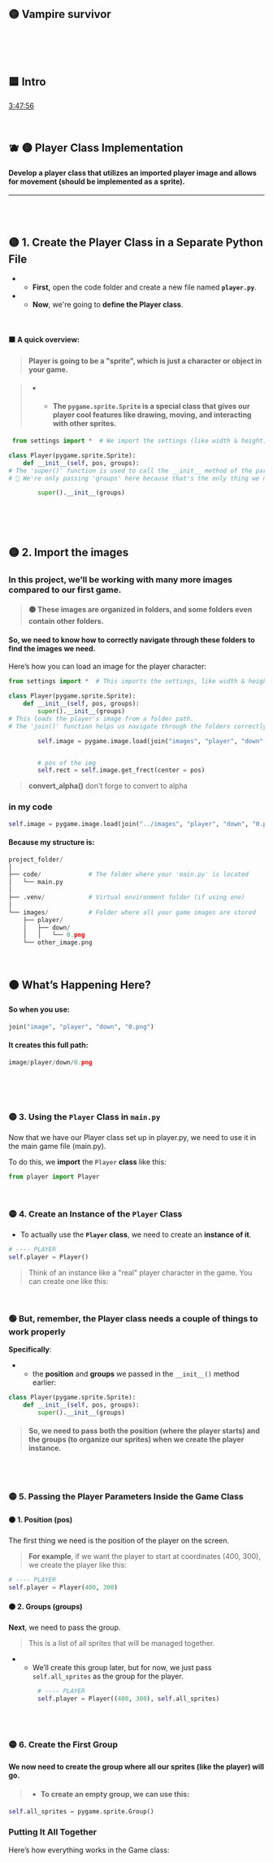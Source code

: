 ## 🟡 Vampire survivor



<br>
<br>
<br>

## 🟦 Intro





[3:47:56](https://youtu.be/8OMghdHP-zs?si=Q9UgY9U1Et1Ck8mf&t=13676)

<br>

## 🫐 🟡 Player Class Implementation

#### Develop a player class that utilizes an imported player image and allows for movement (should be implemented as a sprite).

---

<br>
<br>

## 🟡  1. Create the Player Class in a Separate Python File

- - **First,** open the code folder and create a new file named **`player.py`**.

- -  **Now**, we're going to **define the Player class**.

<br>

#### 🟧 A quick overview:

> #### Player is going to be a "sprite", which is just a character or object in your game.

> - - #### The `pygame.sprite.Sprite` is a special class that gives our player cool features like drawing, moving, and interacting with other sprites.

```python
 from settings import *  # We import the settings (like width & height) from the settings file.

class Player(pygame.sprite.Sprite):
    def __init__(self, pos, groups):
# The 'super()' function is used to call the __init__ method of the parent class (Sprite).
# 🔴 We're only passing 'groups' here because that's the only thing we need from the parent.

        super().__init__(groups)

```

<br>


<br>
<br>

## 🟡  2. Import the images

### In this project, we’ll be working with many more images compared to our first game.

> #### 🟤 These images are organized in folders, and some folders even contain other folders.



####  So, we need to know how to correctly navigate through these folders to find the images we need.

Here’s how you can load an image for the player character:

```python
from settings import *  # This imports the settings, like width & height

class Player(pygame.sprite.Sprite):
    def __init__(self, pos, groups):
        super().__init__(groups)
# This loads the player's image from a folder path.
# The 'join()' function helps us navigate through the folders correctly.

        self.image = pygame.image.load(join("images", "player", "down", "0.png" )).convert_alpha()


        # pos of the img
        self.rect = self.image.get_frect(center = pos)
```
> **convert_alpha()** don't forge to convert to alpha

### in my code

```python
self.image = pygame.image.load(join("../images", "player", "down", "0.png" )).convert_alpha()
```

<a name="check-the-path_"></a>

#### Because my structure is:

```python
project_folder/
│
├── code/             # The folder where your 'main.py' is located
│   └── main.py
│
├── .venv/            # Virtual environment folder (if using one)
│
└── images/           # Folder where all your game images are stored
    ├── player/
    │   ├── down/
    │   │   └── 0.png
    └── other_image.png

```



<br>

## 🟠 What’s Happening Here?

#### So when you use:

```python
join("image", "player", "down", "0.png")
```
#### It creates this full path:

```python
image/player/down/0.png
```
<br>



<br>
<br>


### 🟡  3.  Using the `Player` Class in `main.py`

Now that we have our Player class set up in player.py, we need to use it in the main game file (main.py).

To do this, we **import** the `Player` **class** like this:



```python
from player import Player
```

<br>

### 🟡  4. Create an Instance of the `Player` Class

- To actually use the **`Player` class**, we need to create an **instance of it**.


```python
# ---- PLAYER
self.player = Player()
```
>Think of an instance like a "real" player character in the game. You can create one like this:


<br>

### 🟢  But, remember, the Player class needs a couple of things to work properly

  **Specifically**:

- - the **position** and **groups** we passed in the `__init__()` method earlier:

```python
class Player(pygame.sprite.Sprite):
    def __init__(self, pos, groups):
        super().__init__(groups)
```
>#### So, we need to pass both the position (where the player starts) and the groups (to organize our sprites) when we create the player instance.


<br>
<br>

### 🟡  5. Passing the Player Parameters Inside the Game Class


#### 🟤 1. Position (pos)

The first thing we need is the position of the player on the screen.

> **For example**, if we want the player to start at coordinates (400, 300), we create the player like this:

```python
# ---- PLAYER
self.player = Player(400, 300)
```

#### 🟤 2. Groups (groups)

**Next**, we need to pass the group.

>This is a list of all sprites that will be managed together.

- - We’ll create this group later, but for now, we just pass `self.all_sprites` as the group for the player.

```python
        # ---- PLAYER
        self.player = Player((400, 300), self.all_sprites)
```

<br>
<br>

### 🟡  6. Create the First Group

#### We now need to create the group where all our sprites (like the player) will go.

> - #### To create an empty group, we can use this:

```python
self.all_sprites = pygame.sprite.Group()
```

### Putting It All Together

Here’s how everything works in the Game class:
